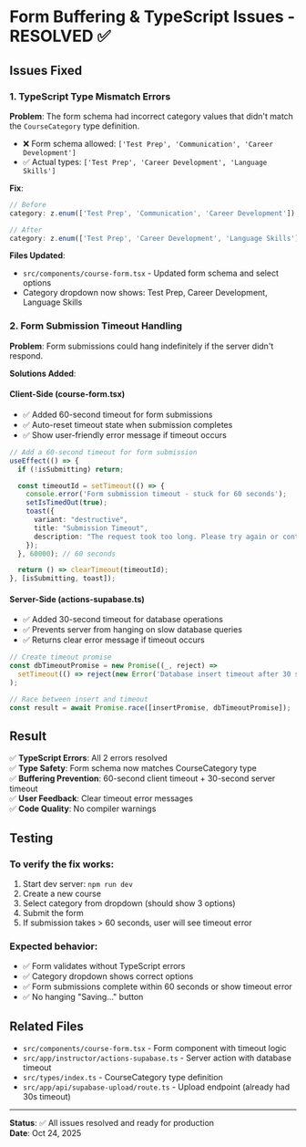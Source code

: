 # Form Buffering & TypeScript Issues - RESOLVED ✅

## Issues Fixed

### 1. TypeScript Type Mismatch Errors

**Problem**: The form schema had incorrect category values that didn't match the `CourseCategory` type definition.

- ❌ Form schema allowed: `['Test Prep', 'Communication', 'Career Development']`
- ✅ Actual types: `['Test Prep', 'Career Development', 'Language Skills']`

**Fix**:
```typescript
// Before
category: z.enum(['Test Prep', 'Communication', 'Career Development']),

// After
category: z.enum(['Test Prep', 'Career Development', 'Language Skills']),
```

**Files Updated**:
- `src/components/course-form.tsx` - Updated form schema and select options
- Category dropdown now shows: Test Prep, Career Development, Language Skills

### 2. Form Submission Timeout Handling

**Problem**: Form submissions could hang indefinitely if the server didn't respond.

**Solutions Added**:

#### Client-Side (course-form.tsx)
- ✅ Added 60-second timeout for form submissions
- ✅ Auto-reset timeout state when submission completes
- ✅ Show user-friendly error message if timeout occurs

```typescript
// Add a 60-second timeout for form submission
useEffect(() => {
  if (!isSubmitting) return;

  const timeoutId = setTimeout(() => {
    console.error('Form submission timeout - stuck for 60 seconds');
    setIsTimedOut(true);
    toast({
      variant: "destructive",
      title: "Submission Timeout",
      description: "The request took too long. Please try again or contact support..."
    });
  }, 60000); // 60 seconds

  return () => clearTimeout(timeoutId);
}, [isSubmitting, toast]);
```

#### Server-Side (actions-supabase.ts)
- ✅ Added 30-second timeout for database operations
- ✅ Prevents server from hanging on slow database queries
- ✅ Returns clear error message if timeout occurs

```typescript
// Create timeout promise
const dbTimeoutPromise = new Promise((_, reject) => 
  setTimeout(() => reject(new Error('Database insert timeout after 30 seconds')), 30000)
);

// Race between insert and timeout
const result = await Promise.race([insertPromise, dbTimeoutPromise]);
```

## Result

✅ **TypeScript Errors**: All 2 errors resolved  
✅ **Type Safety**: Form schema now matches CourseCategory type  
✅ **Buffering Prevention**: 60-second client timeout + 30-second server timeout  
✅ **User Feedback**: Clear timeout error messages  
✅ **Code Quality**: No compiler warnings  

## Testing

### To verify the fix works:

1. Start dev server: `npm run dev`
2. Create a new course
3. Select category from dropdown (should show 3 options)
4. Submit the form
5. If submission takes > 60 seconds, user will see timeout error

### Expected behavior:

- ✅ Form validates without TypeScript errors
- ✅ Category dropdown shows correct options
- ✅ Form submissions complete within 60 seconds or show timeout error
- ✅ No hanging "Saving..." button

## Related Files

- `src/components/course-form.tsx` - Form component with timeout logic
- `src/app/instructor/actions-supabase.ts` - Server action with database timeout
- `src/types/index.ts` - CourseCategory type definition
- `src/app/api/supabase-upload/route.ts` - Upload endpoint (already had 30s timeout)

---

**Status**: ✅ All issues resolved and ready for production  
**Date**: Oct 24, 2025
